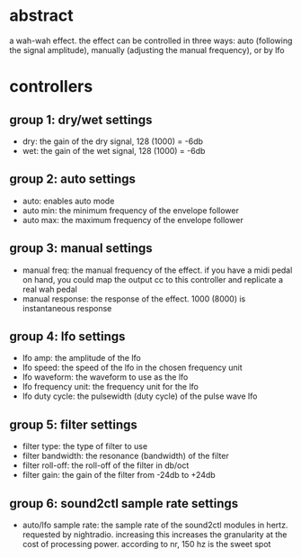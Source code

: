 # abstract

a wah-wah effect. the effect can be controlled in three ways: auto (following the signal amplitude), manually (adjusting the manual frequency), or by lfo

# controllers

## group 1: dry/wet settings

- dry: the gain of the dry signal, 128 (1000) = -6db
- wet: the gain of the wet signal, 128 (1000) = -6db

## group 2: auto settings

- auto: enables auto mode
- auto min: the minimum frequency of the envelope follower
- auto max: the maximum frequency of the envelope follower

## group 3: manual settings

- manual freq: the manual frequency of the effect. if you have a midi pedal on hand, you could map the output cc to this controller and replicate a real wah pedal
- manual response: the response of the effect. 1000 (8000) is instantaneous response

## group 4: lfo settings

- lfo amp: the amplitude of the lfo
- lfo speed: the speed of the lfo in the chosen frequency unit
- lfo waveform: the waveform to use as the lfo
- lfo frequency unit: the frequency unit for the lfo
- lfo duty cycle: the pulsewidth (duty cycle) of the pulse wave lfo

## group 5: filter settings

- filter type: the type of filter to use
- filter bandwidth: the resonance (bandwidth) of the filter
- filter roll-off: the roll-off of the filter in db/oct
- filter gain: the gain of the filter from -24db to +24db

## group 6: sound2ctl sample rate settings

- auto/lfo sample rate: the sample rate of the sound2ctl modules in hertz. requested by nightradio. increasing this increases the granularity at the cost of processing power. according to nr, 150 hz is the sweet spot
